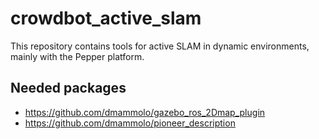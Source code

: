 # crowdbot_active_slam
This repository contains tools for active SLAM in dynamic environments, mainly with the Pepper platform.

## Needed packages
* https://github.com/dmammolo/gazebo_ros_2Dmap_plugin
* https://github.com/dmammolo/pioneer_description
